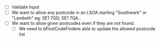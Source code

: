 - [ ] Validate Input
- [ ] We want to allow any postcode in an LSOA starting "Southwark" or "Lambeth" eg: SE1 7QD, SE1 7QA .
- [ ] We want to allow given postcodes even if they are not found.
  - [ ] We need to bPostCodeFindere able to update the allowed postcode list
